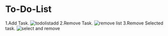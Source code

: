 # To-Do-List
1.Add Task.
![todolistadd](https://user-images.githubusercontent.com/61908137/232493232-5d0f4ddf-db66-4826-8e4f-4fecf0650a04.png)
2.Remove Task.
![remove list](https://user-images.githubusercontent.com/61908137/232493276-0acc1515-b355-4824-99cc-8299873703bc.png)
3.Remove Selected task.
![select and remove](https://user-images.githubusercontent.com/61908137/232493317-164ba7e8-8b99-4bf5-9034-1f7ec97b2e91.png)
